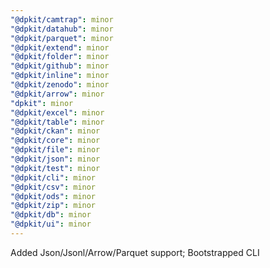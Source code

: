 ```yaml
---
"@dpkit/camtrap": minor
"@dpkit/datahub": minor
"@dpkit/parquet": minor
"@dpkit/extend": minor
"@dpkit/folder": minor
"@dpkit/github": minor
"@dpkit/inline": minor
"@dpkit/zenodo": minor
"@dpkit/arrow": minor
"dpkit": minor
"@dpkit/excel": minor
"@dpkit/table": minor
"@dpkit/ckan": minor
"@dpkit/core": minor
"@dpkit/file": minor
"@dpkit/json": minor
"@dpkit/test": minor
"@dpkit/cli": minor
"@dpkit/csv": minor
"@dpkit/ods": minor
"@dpkit/zip": minor
"@dpkit/db": minor
"@dpkit/ui": minor
---
```


Added Json/Jsonl/Arrow/Parquet support; Bootstrapped CLI
